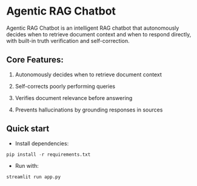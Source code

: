 # Agentic RAG Chatbot
Agentic RAG Chatbot is an intelligent RAG chatbot that autonomously decides when to retrieve document context and when to respond directly, with built-in truth verification and self-correction.

## Core Features:

1. Autonomously decides when to retrieve document context

2. Self-corrects poorly performing queries

3. Verifies document relevance before answering

4. Prevents hallucinations by grounding responses in sources

##  Quick start
- Install dependencies:
```python
pip install -r requirements.txt
```

- Run with:
```python
streamlit run app.py
```